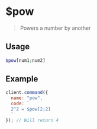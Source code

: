 # $pow

> Powers a number by another

## Usage

```php
$pow[num1;num2]
```

## Example

```js
client.command({
  name: "pow",
  code: `
  2^2 = $pow[2;2]
  ` 
}); // Will return 4
```